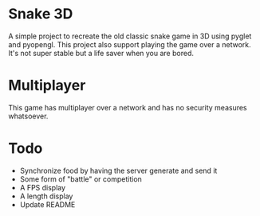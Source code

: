 # Snake 3D
A simple project to recreate the old classic snake game in 3D using pyglet and pyopengl. This project also support playing the game over a network. It's not super stable but a life saver when you are bored.

# Multiplayer
This game has multiplayer over a network and has no security measures whatsoever. 

# Todo
- Synchronize food by having the server generate and send it
- Some form of "battle" or competition
- A FPS display
- A length display
- Update README
